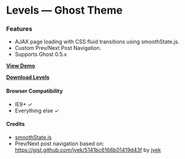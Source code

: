 # Levels — Ghost Theme

### Features

* AJAX page loading with CSS fluid transitions using smoothState.js.
* Custom Prev/Next Post Navigation.
* Supports Ghost 0.5.x

**[View Demo](http://klassio.com/demo/levels/)**

**[Download Levels](https://github.com/manugill/levels/archive/master.zip)**

#### Browser Compatibility
* IE9+ ✓
* Everything else ✓

#### Credits

* [smoothState.js](https://github.com/weblinc/jquery.smoothState.js)
* Prev/Next post navigation based on: https://gist.github.com/jyek/5141bc6166b01419d43f by [jyek](https://github.com/jyek)